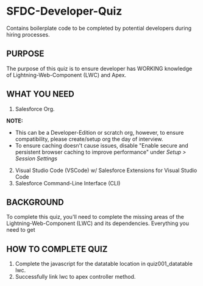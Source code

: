 # SFDC-Developer-Quiz
Contains boilerplate code to be completed by potential developers during hiring processes.

## PURPOSE
The purpose of this quiz is to ensure developer has WORKING knowledge of Lightning-Web-Component (LWC) and Apex. 

## WHAT YOU NEED
1. Salesforce Org. 

**NOTE:** 
  - This can be a Developer-Edition or scratch org, however, to ensure compatibility, please create/setup org the day of interview.
  - To ensure caching doesn't cause issues, disable "Enable secure and persistent browser caching to improve performance" under *Setup > Session Settings*
  
2. Visual Studio Code (VSCode)  w/ Salesforce Extensions for Visual Studio Code
3. Salesforce Command-Line Interface (CLI)

## BACKGROUND
To complete this quiz, you'll need to complete the missing areas of the Lightning-Web-Component (LWC) and its dependencies.  Everything you need to get 

## HOW TO COMPLETE QUIZ
1. Complete the javascript for the datatable location in quiz001_datatable lwc. 
2. Successfully link lwc to apex controller method.
